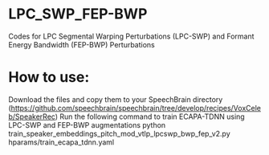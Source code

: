 # LPC_SWP_FEP-BWP
Codes for LPC Segmental Warping Perturbations (LPC-SWP) and Formant Energy Bandwidth (FEP-BWP) Perturbations

# How to use:
Download the files and copy them to your SpeechBrain directory (https://github.com/speechbrain/speechbrain/tree/develop/recipes/VoxCeleb/SpeakerRec)
Run the following command to train ECAPA-TDNN using LPC-SWP and FEP-BWP augmentations
python train_speaker_embeddings_pitch_mod_vtlp_lpcswp_bwp_fep_v2.py hparams/train_ecapa_tdnn.yaml
